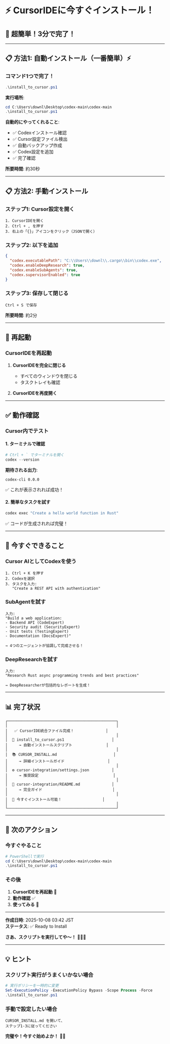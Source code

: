 # ⚡ CursorIDEに今すぐインストール！

## 🎯 超簡単！3分で完了！

---

## 📋 方法1: 自動インストール（一番簡単）⚡

### コマンド1つで完了！
```powershell
.\install_to_cursor.ps1
```

**実行場所**:
```powershell
cd C:\Users\downl\Desktop\codex-main\codex-main
.\install_to_cursor.ps1
```

**自動的にやってくれること**:
- ✅ Codexインストール確認
- ✅ Cursor設定ファイル検出
- ✅ 自動バックアップ作成
- ✅ Codex設定を追加
- ✅ 完了確認

**所要時間**: 約30秒

---

## 📋 方法2: 手動インストール

### ステップ1: Cursor設定を開く
```
1. CursorIDEを開く
2. Ctrl + , を押す
3. 右上の「{}」アイコンをクリック（JSONで開く）
```

### ステップ2: 以下を追加
```json
{
  "codex.executablePath": "C:\\Users\\downl\\.cargo\\bin\\codex.exe",
  "codex.enableDeepResearch": true,
  "codex.enableSubAgents": true,
  "codex.supervisorEnabled": true
}
```

### ステップ3: 保存して閉じる
```
Ctrl + S で保存
```

**所要時間**: 約2分

---

## 🔄 再起動

### CursorIDEを再起動

1. **CursorIDEを完全に閉じる**
   - すべてのウィンドウを閉じる
   - タスクトレイも確認

2. **CursorIDEを再度開く**

---

## ✅ 動作確認

### Cursor内でテスト

#### 1. ターミナルで確認
```powershell
# Ctrl + ` でターミナルを開く
codex --version
```

**期待される出力**:
```
codex-cli 0.0.0
```

✅ これが表示されれば成功！

#### 2. 簡単なタスクを試す
```powershell
codex exec "Create a hello world function in Rust"
```

✅ コードが生成されれば完璧！

---

## 🎯 今すぐできること

### Cursor AIとしてCodexを使う

```
1. Ctrl + K を押す
2. Codexを選択
3. タスクを入力:
   "Create a REST API with authentication"
```

### SubAgentを試す

```
入力:
"Build a web application:
- Backend API (CodeExpert)
- Security audit (SecurityExpert)
- Unit tests (TestingExpert)
- Documentation (DocsExpert)"

→ 4つのエージェントが協調して完成させる！
```

### DeepResearchを試す

```
入力:
"Research Rust async programming trends and best practices"

→ DeepResearcherが包括的なレポートを生成！
```

---

## 📊 完了状況

```
┌────────────────────────────────────────────────┐
│                                                │
│   ✅ CursorIDE統合ファイル完成！              │
│                                                │
│  📝 install_to_cursor.ps1                     │
│     → 自動インストールスクリプト               │
│                                                │
│  📚 CURSOR_INSTALL.md                         │
│     → 詳細インストールガイド                   │
│                                                │
│  ⚙️ cursor-integration/settings.json          │
│     → 推奨設定                                 │
│                                                │
│  📖 cursor-integration/README.md              │
│     → 完全ガイド                               │
│                                                │
│  🚀 今すぐインストール可能！                  │
│                                                │
└────────────────────────────────────────────────┘
```

---

## 🎊 次のアクション

### 今すぐやること
```powershell
# PowerShellで実行
cd C:\Users\downl\Desktop\codex-main\codex-main
.\install_to_cursor.ps1
```

### その後
1. **CursorIDEを再起動** 🔄
2. **動作確認** ✅
3. **使ってみる** 🚀

---

**作成日時**: 2025-10-08 03:42 JST  
**ステータス**: ✅ Ready to Install

**さあ、スクリプトを実行してや〜！** 🎉🚀✨

---

## 💡 ヒント

### スクリプト実行がうまくいかない場合
```powershell
# 実行ポリシーを一時的に変更
Set-ExecutionPolicy -ExecutionPolicy Bypass -Scope Process -Force
.\install_to_cursor.ps1
```

### 手動で設定したい場合
```
CURSOR_INSTALL.md を開いて、
ステップ1-3に従ってください
```

**完璧や！今すぐ始めよか！** 💪✨



